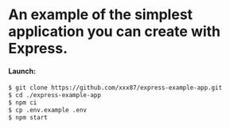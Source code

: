 # An example of the simplest application you can create with Express.

#### Launch:

```sh
$ git clone https://github.com/xxx87/express-example-app.git
$ cd ./express-example-app
$ npm ci
$ cp .env.example .env
$ npm start
```
